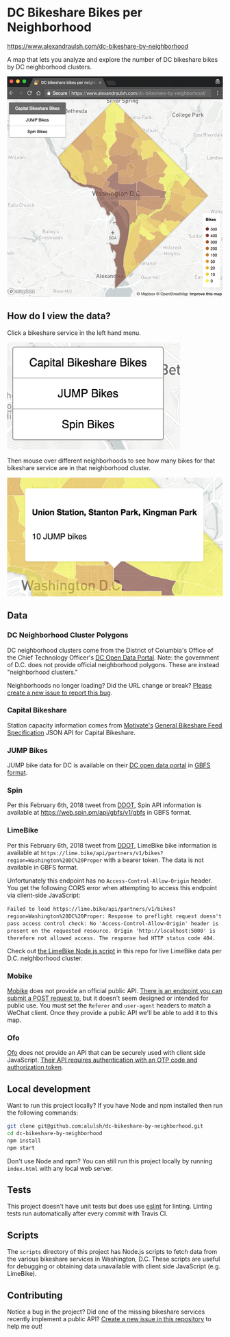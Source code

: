 # DC Bikeshare Bikes per Neighborhood

https://www.alexandraulsh.com/dc-bikeshare-by-neighborhood

A map that lets you analyze and explore the number of DC bikeshare bikes by DC neighborhood clusters.

![Screenshot of dc-bikeshare-by-neighborhood map](assets/map-full.png)

## How do I view the data?

Click a bikeshare service in the left hand menu.

![Bikeshare menu](assets/layers.png)

Then mouse over different neighborhoods to see how many bikes for that bikeshare service are in that neighborhood cluster.

![Neighborhood mouseover popup with number of bikeshare bikes](assets/mouseover.png)

## Data

### DC Neighborhood Cluster Polygons

DC neighborhood clusters come from the District of Columbia's Office of the Chief Technology Officer's [DC Open Data Portal](http://opendata.dc.gov/datasets/neighborhood-clusters). Note: the government of D.C. does not provide official neighborhood polygons. These are instead "neighborhood clusters."

Neighborhoods no longer loading? Did the URL change or break? [Please create a new issue to report this bug](https://github.com/alulsh/dc-bikeshare-by-neighborhood/issues/new).

### Capital Bikeshare

Station capacity information comes from [Motivate's](https://www.motivateco.com/use-our-data/) [General Bikeshare Feed Specification](https://gbfs.capitalbikeshare.com/gbfs/gbfs.json) JSON API for Capital Bikeshare.

### JUMP Bikes

JUMP bike data for DC is available on their [DC open data portal](https://dc.jumpmobility.com/opendata) in [GBFS format](https://github.com/NABSA/gbfs).

### Spin

Per this February 6th, 2018 tweet from [DDOT](https://twitter.com/DDOTDC/status/960885112731832320), Spin API information is available at https://web.spin.pm/api/gbfs/v1/gbfs in GBFS format.

### LimeBike

Per this February 6th, 2018 tweet from [DDOT](https://twitter.com/DDOTDC/status/960885111066636289), LimeBike bike information is available at `https://lime.bike/api/partners/v1/bikes?region=Washington%20DC%20Proper` with a bearer token. The data is not available in GBFS format.

Unfortunately this endpoint has no `Access-Control-Allow-Origin` header. You get the following CORS error when attempting to access this endpoint via client-side JavaScript:

`Failed to load https://lime.bike/api/partners/v1/bikes?region=Washington%20DC%20Proper: Response to preflight request doesn't pass access control check: No 'Access-Control-Allow-Origin' header is present on the requested resource. Origin 'http://localhost:5000' is therefore not allowed access. The response had HTTP status code 404.`

Check out [the LimeBike Node.js script](https://github.com/alulsh/dc-bikeshare-by-neighborhood/blob/master/scripts/limebike.js) in this repo for live LimeBike data per D.C. neighborhood cluster.

### Mobike

[Mobike](https://mobike.com/global/) does not provide an official public API. [There is an endpoint you can submit a POST request to](https://github.com/ubahnverleih/WoBike#mobike-china-italy-uk-japan), but it doesn't seem designed or intended for public use. You must set the `Referer` and `user-agent` headers to match a WeChat client. Once they provide a public API we'll be able to add it to this map.

### Ofo

[Ofo](https://www.ofo.com/us/en) does not provide an API that can be securely used with client side JavaScript. [Their API requires authentication with an OTP code and authorization token](https://github.com/ubahnverleih/WoBike/blob/master/Ofo.md).

## Local development

Want to run this project locally? If you have Node and npm installed then run the following commands:

```sh
git clone git@github.com:alulsh/dc-bikeshare-by-neighborhood.git
cd dc-bikeshare-by-neighborhood
npm install
npm start
```

Don't use Node and npm? You can still run this project locally by running `index.html` with any local web server.

## Tests

This project doesn't have unit tests but does use [eslint](https://eslint.org/) for linting. Linting tests run automatically after every commit with Travis CI.

## Scripts

The `scripts` directory of this project has Node.js scripts to fetch data from the various bikeshare services in Washington, D.C. These scripts are useful for debugging or obtaining data unavailable with client side JavaScript (e.g. LimeBike).

## Contributing

Notice a bug in the project? Did one of the missing bikeshare services recently implement a public API? [Create a new issue in this repository](https://github.com/alulsh/dc-bikeshare-by-neighborhood/issues/new) to help me out!